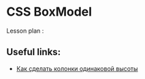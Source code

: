 ﻿# CSS BoxModel
> 

Lesson plan :


## Useful links:
+ [Как сделать колонки одинаковой высоты](https://html5book.ru/kak-sdelat-kolonki-odinakovoy-vysoti/)

